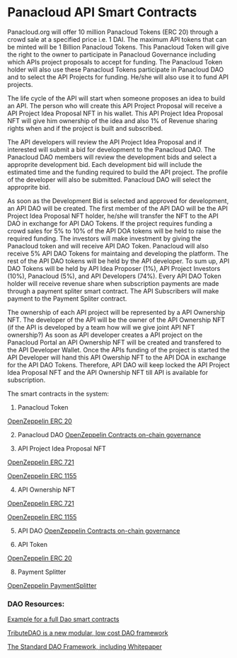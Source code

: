 # Panacloud API Smart Contracts

Panacloud.org will offer 10 million Panacloud Tokens (ERC 20) through a crowd sale at a specified price i.e. 1 DAI. The maximum API tokens that can be minted will be 1 Billion Panacloud Tokens. This Panacloud Token will give the right to the owner to participate in Panacloud Governance including which APIs project proposals to accept for funding. The Panacloud Token holder will also use these Panacloud Tokens participate in Panacloud DAO and to select the API Projects for funding. He/she will also use it to fund API projects.

The life cycle of the API will start when someone proposes an idea to build an API. The person who will create this API Project Proposal will receive a API Project Idea Proposal NFT in his wallet. This API Project Idea Proposal NFT will give him ownership of the idea and also 1% of Revenue sharing rights when and if the project is built and subscribed.

The API developers will review the API Project Idea Proposal and if interested will submit a bid for development to the Panacloud DAO. The Panacloud DAO members will review the development bids and select a approprite development bid. Each development bid will include the estimated time and the funding required to build the API project. The profile of the developer will also be submitted. Panacloud DAO will select the approprite bid. 

As soon as the Development Bid is selected and approved for development, an API DAO will be created. The first member of the API DAO will be the API Project Idea Proposal NFT holder, he/she will transfer the NFT to the API DAO in exchange for API DAO Tokens. If the project requires funding a crowd sales for 5% to 10% of the API DOA tokens will be held to raise the required funding. The investors will make investment by giving the Panacloud token and will receive API DAO Token. Panacloud will also receive 5% API DAO Tokens for maintaing and developing the platform. The rest of the API DAO tokens will be held by the API developer. To sum up, API DAO Tokens will be held by API Idea Proposer (1%), API Project Investors (10%), Panacloud (5%), and API Developers (74%). Every API DAO Token holder will receive revenue share when subscription payments are made through a payment spliter smart contract. The API Subscribers will make payment to the Payment Spliter contract. 

The ownership of each API project will be represented by a API Ownership NFT. The developer of the API will be the owner of the API Ownership NFT (if the API is developed by a team how will we give joint API NFT ownership?) As soon as API developer creates a API project on the Panacloud Portal an API Ownership NFT will be created and transfered to the API Developer Wallet. Once the APIs funding of the project is started the API Developer will hand this API Owership NFT to the API DOA in exchange for the API DAO Tokens. Therefore, API DAO will keep locked the API Project Idea Proposal NFT and the API Ownership NFT till API is available for subscription.

The smart contracts in the system:

1. Panacloud Token

[OpenZeppelin ERC 20](https://docs.openzeppelin.com/contracts/4.x/api/token/erc20)

2. Panacloud DAO
[OpenZeppelin Contracts on-chain governance](https://github.com/OpenZeppelin/openzeppelin-contracts/tree/master/contracts/governance)

3. API Project Idea Proposal NFT 

[OpenZeppelin ERC 721](https://docs.openzeppelin.com/contracts/4.x/api/token/erc721)

[OpenZeppelin ERC 1155](https://docs.openzeppelin.com/contracts/4.x/api/token/erc1155)

4. API Ownership NFT

[OpenZeppelin ERC 721](https://docs.openzeppelin.com/contracts/4.x/api/token/erc721)

[OpenZeppelin ERC 1155](https://docs.openzeppelin.com/contracts/4.x/api/token/erc1155)

5. API DAO
[OpenZeppelin Contracts on-chain governance](https://github.com/OpenZeppelin/openzeppelin-contracts/tree/master/contracts/governance)

7. API Token

[OpenZeppelin ERC 20](https://docs.openzeppelin.com/contracts/4.x/api/token/erc20)

8. Payment Splitter

[OpenZeppelin PaymentSplitter](https://docs.openzeppelin.com/contracts/4.x/api/finance)






### DAO Resources:

[Example for a full Dao smart contracts](https://forum.openzeppelin.com/t/example-for-a-full-dao-smart-contracts/10462)

[TributeDAO is a new modular, low cost DAO framework](https://github.com/openlawteam/tribute-contracts)

[The Standard DAO Framework, including Whitepaper](https://github.com/blockchainsllc/DAO)

